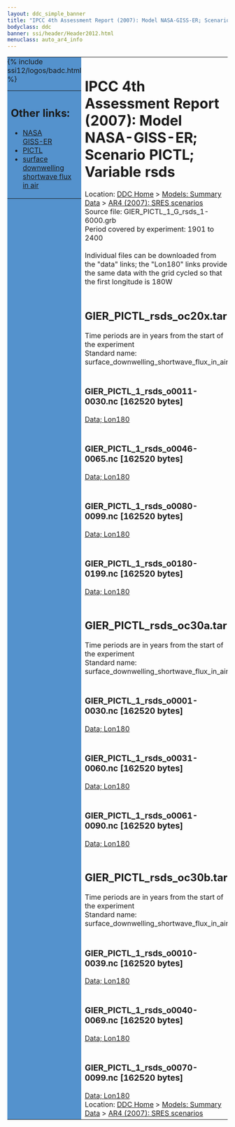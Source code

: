 ```yaml
---
layout: ddc_simple_banner
title: "IPCC 4th Assessment Report (2007): Model NASA-GISS-ER; Scenario PICTL; Variable rsds"
bodyclass: ddc
banner: ssi/header/Header2012.html
menuclass: auto_ar4_info
---
```



<table width="100%" border="0" cellspacing="0" cellpadding="0" style="border-collapse: collapse;">
<tr style="margin:0;padding:0;border:0;">
<td style="margin:0;padding:0;border:0;height:1pt;width:150pt;background:#5492CD;" valign="top" >

<div id="lh-col2" class="auto_ar4_info">
<table class="menumain" bgcolor="#5492CD" cellspacing="0" width="100%" border="0">
<tr><td>
<h2> Other links:</h2>
<ul>
<li><a href="/auto/ar4/model-NASA-GISS-ER.html">NASA<br/>GISS-ER</a></li>
<li><a href="/auto/ar4/scenario-PICTL.html">PICTL</a></li>
<li><a href="/auto/ar4/var-surface_downwelling_shortwave_flux_in_air.html">surface downwelling<br/> shortwave flux in air</a></li>
</ul>
</td></tr>
{% include ssi12/logos/badc.html %}
</table>
</div>
</td>
<td><h1>IPCC 4th Assessment Report (2007): Model NASA-GISS-ER; Scenario PICTL; Variable rsds</h1>

<!-- Breadcrumb1 -->
<div id="breadcrumb1" align="left">
Location: <a href="/index.html">DDC Home</a> > <a href="/sim/gcm_clim/">Models: Summary Data</a>
> <a href="/sim/gcm_clim/SRES_AR4/index.html">AR4 (2007): SRES scenarios</a>
</div>
<!-- End of Breadcrumb1 -->Source file: GIER_PICTL_1_G_rsds_1-6000.grb
<br/>
Period covered by experiment: 1901 to 2400<br/>
<br/>Individual files can be downloaded from the "data" links; the "Lon180" links provide the same data
         with the grid cycled so that the first longitude is 180W<br/>
<br/><h2>GIER_PICTL_rsds_oc20x.tar</h2>
Time periods are in years from the start of the experiment<br/>
Standard name: surface_downwelling_shortwave_flux_in_air<br>
<br/><h3>GIER_PICTL_1_rsds_o0011-0030.nc [162520 bytes]</h3>
<a href="http://apps.ipcc-data.org/cgi-bin/downl/ar4_nc/rsds/GIER_PICTL_1_rsds_o0011-0030.nc">Data; </a><a href="http://apps.ipcc-data.org/cgi-bin/downl/ar4_nc/rsds/GIER_PICTL_1_rsds_o0011-0030.cyto180.nc"> Lon180</a><br/>
<br/><h3>GIER_PICTL_1_rsds_o0046-0065.nc [162520 bytes]</h3>
<a href="http://apps.ipcc-data.org/cgi-bin/downl/ar4_nc/rsds/GIER_PICTL_1_rsds_o0046-0065.nc">Data; </a><a href="http://apps.ipcc-data.org/cgi-bin/downl/ar4_nc/rsds/GIER_PICTL_1_rsds_o0046-0065.cyto180.nc"> Lon180</a><br/>
<br/><h3>GIER_PICTL_1_rsds_o0080-0099.nc [162520 bytes]</h3>
<a href="http://apps.ipcc-data.org/cgi-bin/downl/ar4_nc/rsds/GIER_PICTL_1_rsds_o0080-0099.nc">Data; </a><a href="http://apps.ipcc-data.org/cgi-bin/downl/ar4_nc/rsds/GIER_PICTL_1_rsds_o0080-0099.cyto180.nc"> Lon180</a><br/>
<br/><h3>GIER_PICTL_1_rsds_o0180-0199.nc [162520 bytes]</h3>
<a href="http://apps.ipcc-data.org/cgi-bin/downl/ar4_nc/rsds/GIER_PICTL_1_rsds_o0180-0199.nc">Data; </a><a href="http://apps.ipcc-data.org/cgi-bin/downl/ar4_nc/rsds/GIER_PICTL_1_rsds_o0180-0199.cyto180.nc"> Lon180</a><br/>
<br/><h2>GIER_PICTL_rsds_oc30a.tar</h2>
Time periods are in years from the start of the experiment<br/>
Standard name: surface_downwelling_shortwave_flux_in_air<br>
<br/><h3>GIER_PICTL_1_rsds_o0001-0030.nc [162520 bytes]</h3>
<a href="http://apps.ipcc-data.org/cgi-bin/downl/ar4_nc/rsds/GIER_PICTL_1_rsds_o0001-0030.nc">Data; </a><a href="http://apps.ipcc-data.org/cgi-bin/downl/ar4_nc/rsds/GIER_PICTL_1_rsds_o0001-0030.cyto180.nc"> Lon180</a><br/>
<br/><h3>GIER_PICTL_1_rsds_o0031-0060.nc [162520 bytes]</h3>
<a href="http://apps.ipcc-data.org/cgi-bin/downl/ar4_nc/rsds/GIER_PICTL_1_rsds_o0031-0060.nc">Data; </a><a href="http://apps.ipcc-data.org/cgi-bin/downl/ar4_nc/rsds/GIER_PICTL_1_rsds_o0031-0060.cyto180.nc"> Lon180</a><br/>
<br/><h3>GIER_PICTL_1_rsds_o0061-0090.nc [162520 bytes]</h3>
<a href="http://apps.ipcc-data.org/cgi-bin/downl/ar4_nc/rsds/GIER_PICTL_1_rsds_o0061-0090.nc">Data; </a><a href="http://apps.ipcc-data.org/cgi-bin/downl/ar4_nc/rsds/GIER_PICTL_1_rsds_o0061-0090.cyto180.nc"> Lon180</a><br/>
<br/><h2>GIER_PICTL_rsds_oc30b.tar</h2>
Time periods are in years from the start of the experiment<br/>
Standard name: surface_downwelling_shortwave_flux_in_air<br>
<br/><h3>GIER_PICTL_1_rsds_o0010-0039.nc [162520 bytes]</h3>
<a href="http://apps.ipcc-data.org/cgi-bin/downl/ar4_nc/rsds/GIER_PICTL_1_rsds_o0010-0039.nc">Data; </a><a href="http://apps.ipcc-data.org/cgi-bin/downl/ar4_nc/rsds/GIER_PICTL_1_rsds_o0010-0039.cyto180.nc"> Lon180</a><br/>
<br/><h3>GIER_PICTL_1_rsds_o0040-0069.nc [162520 bytes]</h3>
<a href="http://apps.ipcc-data.org/cgi-bin/downl/ar4_nc/rsds/GIER_PICTL_1_rsds_o0040-0069.nc">Data; </a><a href="http://apps.ipcc-data.org/cgi-bin/downl/ar4_nc/rsds/GIER_PICTL_1_rsds_o0040-0069.cyto180.nc"> Lon180</a><br/>
<br/><h3>GIER_PICTL_1_rsds_o0070-0099.nc [162520 bytes]</h3>
<a href="http://apps.ipcc-data.org/cgi-bin/downl/ar4_nc/rsds/GIER_PICTL_1_rsds_o0070-0099.nc">Data; </a><a href="http://apps.ipcc-data.org/cgi-bin/downl/ar4_nc/rsds/GIER_PICTL_1_rsds_o0070-0099.cyto180.nc"> Lon180</a><br/>
<!-- Breadcrumb2 -->
<div id="breadcrumb2" align="left">
Location: <a href="/index.html">DDC Home</a> > <a href="/sim/gcm_clim/">Models: Summary Data</a>
> <a href="/sim/gcm_clim/SRES_AR4/index.html">AR4 (2007): SRES scenarios</a>
</div>
<!-- End of Breadcrumb2 --></td></tr></table>

